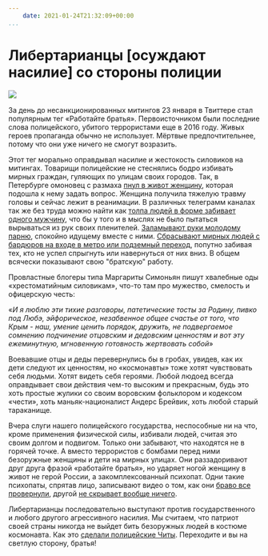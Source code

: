 ```yaml
---
    date: 2021-01-24T21:32:09+00:00
...
```


# Либертарианцы [осуждают насилие] со стороны полиции

![​](https://telegra.ph/file/0da31261b9788572bda66.jpg)

За день до несанкционированных митингов 23 января в Твиттере стал популярным тег «Работайте братья». Первоисточником были последние слова полицейского, убитого террористами еще в 2016 году. Живых героев пропаганда обычно не использует. Мёртвые предпочтительнее, потому что они уже ничего не смогут возразить.

Этот тег морально оправдывал насилие и жестокость силовиков на митингах. Товарищи полицейские не стеснялись бодро избивать мирных граждан, гуляющих по улицам своих городов. Так, в Петербурге омоновец с размаха [пнул в живот женщину](https://www.rbc.ru/rbcfreenews/600c727c9a79477406c811b6), которая подошла к нему задать вопрос. Женщина получила тяжелую травму головы и сейчас лежит в реанимации. В различных телеграмм каналах так же без труда можно найти как [толпа людей в форме забивает одного мужчину](https://t.me/worldprotest/10707), что бы у того и в мыслях не было пытаться вырываться из рук своих пленителей. [Заламывают руки молодому парню](https://t.me/avtozaklive/8840), спокойно идущему вместе с ними. [Сбрасывают мирных людей с бардюров на входе в метро или подземный переход](https://t.me/avtozaklive/8835), попутно забивая тех, кто не успел спрыгнуть или навернуться от них вниз. В общем всячески показывают свою "братскую" работу.

Провластные блогеры типа Маргариты Симоньян пишут хвалебные оды «хрестоматийным силовикам», что-то там про мужество, смелость и  офицерскую честь:

«*И я люблю эти тихие разговоры, патетические тосты за Родину, пивко под Любэ, эйфорическое, незабвенное общее счастье от того, что Крым - наш, умение ценить порядок, дружить, не подвергаемое сомнению подчинение отцовским и дедовским ценностям и вот эту ежеминутную, мгновенную готовность жертвовать собой*»

Воевавшие отцы и деды перевернулись бы в гробах, увидев, как их дети следуют их ценностям, но «космонавты» тоже хотят чувствовать себя людьми. Хотят видеть себя героями. Любой людоед всегда оправдывает свои действия чем-то высоким и прекрасным, будь это хоть простые жулики со своим воровским фольклором и кодексом «чести», хоть маньяк-националист Андерс Брейвик, хоть любой старый тараканище. 

Вчера слуги нашего полицейского государства, неспособные ни на что, кроме применения физической силы, избивали людей, считая это своим долгом и подвигом. Только они забывают, что находятся не в горячей точке. А вместо террористов с бомбами перед ними безоружные женщины и дети на мирных улицах. Они раззадоривают друг друга фразой «работайте братья», но ударяет ногой женщину в живот не герой России, а закомплексованный психопат. Одни такие психопаты, спрятав лицо, записывают видео о том, как они [браво все провернули](https://t.me/dvachannel/63560), другой [не скрывает вообще ничего](https://t.me/ru2ch_news/5809). 

Либертарианцы последовательно выступают против государственного и любого другого агрессивного насилия. Мы считаем, что патриот своей страны никогда не выйдет бить безоружных людей в костюме космонавта. Как это [сделали полицейские Читы](https://t.me/agit_ru/8411). Переходите и вы на светлую сторону, братья!


